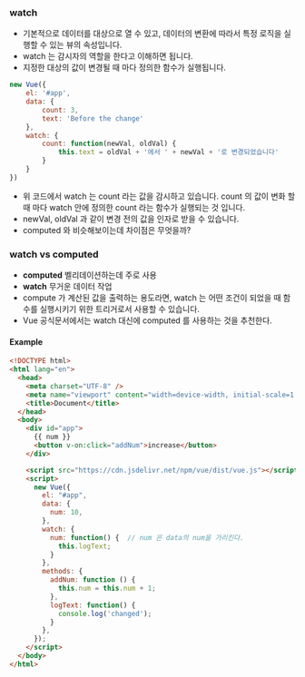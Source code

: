 ### watch
- 기본적으로 데이터를 대상으로 열 수 있고, 데이터의 변환에 따라서 특정 로직을 실행할 수 있는 뷰의 속성입니다.
- watch 는 감시자의 역할을 한다고 이해하면 됩니다.
- 지정한 대상의 값이 변경될 때 마다 정의한 함수가 실행됩니다.
```javascript
new Vue({
    el: '#app',
    data: {
        count: 3,
        text: 'Before the change'
    },
    watch: {
        count: function(newVal, oldVal) {
            this.text = oldVal + '에서 ' + newVal + '로 변경되었습니다'
        }
    }
})
```
- 위 코드에서 watch 는 count 라는 값을 감시하고 있습니다. count 의 값이 변화 할 때 마다 watch 안에 정의한 count 라는 함수가 실행되는 것 입니다.
- newVal, oldVal 과 같이 변경 전의 값을 인자로 받을 수 있습니다.
- computed 와 비슷해보이는데 차이점은 무엇을까?

### watch vs computed
- **computed** 벨리데이션하는데 주로 사용
- **watch** 무거운 데이터 작업
- compute 가 계산된 값을 출력하는 용도라면, watch 는 어떤 조건이 되었을 때 함수를 실행시키기 위한 트리거로서 사용할 수 있습니다.
- Vue 공식문서에서는 watch 대신에 computed 를 사용하는 것을 추천한다.

#### Example
```html
<!DOCTYPE html>
<html lang="en">
  <head>
    <meta charset="UTF-8" />
    <meta name="viewport" content="width=device-width, initial-scale=1.0" />
    <title>Document</title>
  </head>
  <body>
    <div id="app">
      {{ num }}
      <button v-on:click="addNum">increase</button>
    </div>

    <script src="https://cdn.jsdelivr.net/npm/vue/dist/vue.js"></script>
    <script>
      new Vue({
        el: "#app",
        data: {
          num: 10,
        },
        watch: {
          num: function() {  // num 은 data의 num을 가리킨다.
            this.logText;
          }
        },
        methods: {
          addNum: function () {
            this.num = this.num + 1;
          },
          logText: function() {
            console.log('changed');
          }
        },
      });
    </script>
  </body>
</html>
```